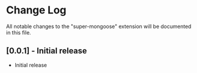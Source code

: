 # Change Log

All notable changes to the "super-mongoose" extension will be documented in this file.

## [0.0.1] - Initial release

- Initial release
